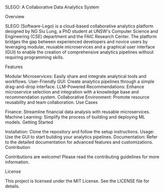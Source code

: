 SLEGO: A Collaborative Data Analytics System

Overview

SLEGO (Software-Lego) is a cloud-based collaborative analytics platform designed by NG Siu Lung, a PhD student at UNSW's Computer Science and Engineering (CSE) department and the FAIC Research Center. The platform bridges the gap between experienced developers and novice users by leveraging modular, reusable microservices and a graphical user interface (GUI) to enable the creation of comprehensive analytics pipelines without requiring programming skills.

Features

Modular Microservices: Easily share and integrate analytical tools and workflows.
User-Friendly GUI: Create analytics pipelines through a simple drag-and-drop interface.
LLM-Powered Recommendations: Enhance microservice selection and integration with a knowledge base and recommendation system.
Collaborative Environment: Promote resource reusability and team collaboration.
Use Cases

Finance: Streamline financial data analysis with reusable microservices.
Machine Learning: Simplify the process of building and deploying ML models.
Getting Started

Installation: Clone the repository and follow the setup instructions.
Usage: Use the GUI to start building your analytics pipelines.
Documentation: Refer to the detailed documentation for advanced features and customizations.
Contribution

Contributions are welcome! Please read the contributing guidelines for more information.

License

This project is licensed under the MIT License. See the LICENSE file for details.
